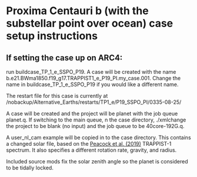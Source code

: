 # Proxima Centauri b (with the substellar point over ocean) case setup instructions

## If setting the case up on ARC4:

run buildcase_TP_1_e_SSPO_P19. A case will be created with the name b.e21.BWma1850.f19_g17.TRAPPIST1_e_P19_PI.my_case.001. Change the name in buildcase_TP_1_e_SSPO_P19 if you would like a different name.

The restart file for this case is currently at /nobackup/Alternative_Earths/restarts/TP1_e/P19_SSPO_PI/0335-08-25/

A case will be created and the project will be planet with the job queue planet.q. If switching to the main queue, n the case directory, ./xmlchange the project to be blank (no input) and the job queue to be 40core-192G.q.

A user_nl_cam example will be copied in to the case directory. This contains a changed solar file, based on the [Peacock et al. (2019)](https://archive.stsci.edu/hlsp/hazmat) TRAPPIST-1 spectrum. It also specifies a different rotation rate, gravity, and radius.

Included source mods fix the solar zenith angle so the planet is considered to be tidally locked. 

